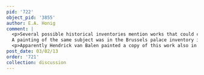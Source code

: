 ```yaml
---
pid: '722'
object_pid: '3855'
author: E.A. Honig
comment: |
  <p>Several possible historical inventories mention works that could correspond to this. 1764: Sans Souci, Pottsdam, cat. #137. Perhaps thence to the Berliner Schloss (1806) and thence to Paris.<br />
  A painting of the same subject was in the Brussels palace inventory in 1650s as a Brueghel/De Clerck collaboration. </p>
  <p>Apparently Hendrick van Balen painted a copy of this work also in 1599, formerly in Potsdam. It too was in the collection of Friedrich II of Prussia. cf. Brake/Prague, 137.</p>
post_date: 03/02/13
order: '721'
collection: discussion
---
```

